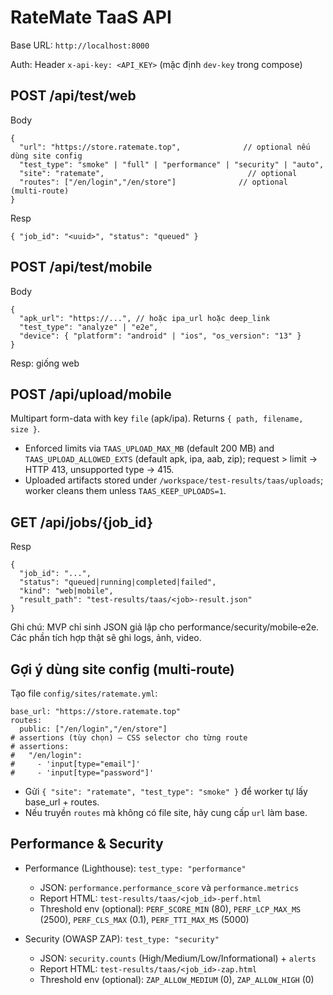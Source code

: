 # RateMate TaaS API

Base URL: `http://localhost:8000`

Auth: Header `x-api-key: <API_KEY>` (mặc định `dev-key` trong compose)

## POST /api/test/web

Body

```
{
  "url": "https://store.ratemate.top",              // optional nếu dùng site config
  "test_type": "smoke" | "full" | "performance" | "security" | "auto",
  "site": "ratemate",                                // optional
  "routes": ["/en/login","/en/store"]              // optional (multi‑route)
}
```

Resp

```
{ "job_id": "<uuid>", "status": "queued" }
```

## POST /api/test/mobile

Body

```
{
  "apk_url": "https://...", // hoặc ipa_url hoặc deep_link
  "test_type": "analyze" | "e2e",
  "device": { "platform": "android" | "ios", "os_version": "13" }
}
```

Resp: giống web

## POST /api/upload/mobile

Multipart form-data with key `file` (apk/ipa). Returns `{ path, filename, size }`.

- Enforced limits via `TAAS_UPLOAD_MAX_MB` (default 200 MB) and `TAAS_UPLOAD_ALLOWED_EXTS` (default apk, ipa, aab, zip); request > limit -> HTTP 413, unsupported type -> 415.
- Uploaded artifacts stored under `/workspace/test-results/taas/uploads`; worker cleans them unless `TAAS_KEEP_UPLOADS=1`.

## GET /api/jobs/{job_id}

Resp

```
{
  "job_id": "...",
  "status": "queued|running|completed|failed",
  "kind": "web|mobile",
  "result_path": "test-results/taas/<job>-result.json"
}
```

Ghi chú: MVP chỉ sinh JSON giả lập cho performance/security/mobile‑e2e. Các phần tích hợp thật sẽ ghi logs, ảnh, video.

## Gợi ý dùng site config (multi‑route)

Tạo file `config/sites/ratemate.yml`:

```
base_url: "https://store.ratemate.top"
routes:
  public: ["/en/login","/en/store"]
# assertions (tùy chọn) – CSS selector cho từng route
# assertions:
#   "/en/login":
#     - 'input[type="email"]'
#     - 'input[type="password"]'
```

- Gửi `{ "site": "ratemate", "test_type": "smoke" }` để worker tự lấy base_url + routes.
- Nếu truyền `routes` mà không có file site, hãy cung cấp `url` làm base.

## Performance & Security

- Performance (Lighthouse): `test_type: "performance"`
  - JSON: `performance.performance_score` và `performance.metrics`
  - Report HTML: `test-results/taas/<job_id>-perf.html`
  - Threshold env (optional): `PERF_SCORE_MIN` (80), `PERF_LCP_MAX_MS` (2500), `PERF_CLS_MAX` (0.1), `PERF_TTI_MAX_MS` (5000)

- Security (OWASP ZAP): `test_type: "security"`
  - JSON: `security.counts` (High/Medium/Low/Informational) + `alerts`
  - Report HTML: `test-results/taas/<job_id>-zap.html`
  - Threshold env (optional): `ZAP_ALLOW_MEDIUM` (0), `ZAP_ALLOW_HIGH` (0)



